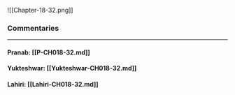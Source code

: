![[Chapter-18-32.png]]

### Commentaries

---

#### Pranab: [[P-CH018-32.md]]

#### Yukteshwar: [[Yukteshwar-CH018-32.md]]

#### Lahiri: [[Lahiri-CH018-32.md]]

